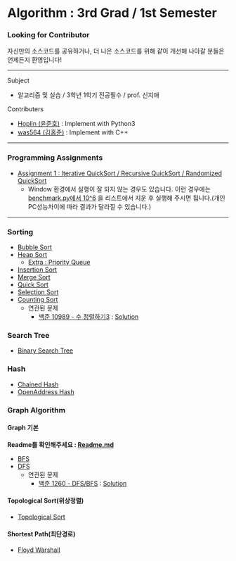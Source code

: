 # Algorithm : 3rd Grad / 1st Semester
### Looking for Contributor
자신만의 소스코드를 공유하거나, 더 나은 소스코드를 위해 같이 개선해 나아갈 분들은 언제든지 환영입니다!
***
Subject
  - 알고리즘 및 실습 / 3학년 1학기 전공필수 / prof. 신지애


Contributers
  - [Hoplin (윤준호)](https://github.com/J-hoplin1) : Implement with Python3
  - [was564 (김홍준)](https://github.com/was564) : Implement with C++
***
### Programming Assignments
  - [Assignment 1 : Iterative QuickSort / Recursive QuickSort / Randomized QuickSort](https://github.com/J-hoplin1/Algorithm_Class/tree/main/Programming%20Assignment/Assignment%201)
    - Window 환경에서 실행이 잘 되지 않는 경우도 있습니다. 이런 경우에는 [benchmark.py에서 10^6](https://github.com/J-hoplin1/Algorithm_Class/blob/65f9d5d10197fde87e6fa57395322d9084770404/Programming%20Assignment/Assignment%201/%EC%9C%A4%EC%A4%80%ED%98%B8_ProgrammingAssignment1/benchmark.py#L19) 을 리스트에서 지운 후 실행해 주시면 됩니다.(개인 PC성능차이에 따라 결과가 달라질 수 있습니다.) 
***
### Sorting

  - [Bubble Sort](https://github.com/J-hoplin1/Algorithm_Class/tree/main/Sorting/bubble_sort)
  - [Heap Sort](https://github.com/J-hoplin1/Algorithm_Class/tree/main/Sorting/heap_sort)
    - [Extra : Priority Queue](https://github.com/J-hoplin1/Algorithm_Class/blob/main/Sorting/heap_sort/priority_queue.py) 
  - [Insertion Sort](https://github.com/J-hoplin1/Algorithm_Class/tree/main/Sorting/insertion_sort)
  - [Merge Sort](https://github.com/J-hoplin1/Algorithm_Class/tree/main/Sorting/merge_sort)
  - [Quick Sort](https://github.com/J-hoplin1/Algorithm_Class/tree/main/Sorting/quick_sort)
  - [Selection Sort](https://github.com/J-hoplin1/Algorithm_Class/tree/main/Sorting/selection_sort)
  - [Counting Sort](https://github.com/J-hoplin1/Algorithm_Class/blob/main/Sorting/counting_sort)
    - 연관된 문제
      - [백준 10989 - 수 정렬하기3](https://www.acmicpc.net/problem/10989) : [Solution](https://github.com/J-hoplin1/Algorithm_Class/blob/main/Related%20PS%20Problem/BOJ_10989.py)

### Search Tree

  - [Binary Search Tree](https://github.com/J-hoplin1/Algorithm_Class/tree/main/Search%20Tree/BST(Binary%20Search%20Tree))

### Hash

  - [Chained Hash](https://github.com/J-hoplin1/Algorithm_Class/blob/main/Hashing/Python/ChainedHash.py)
  - [OpenAddress Hash](https://github.com/J-hoplin1/Algorithm_Class/blob/main/Hashing/Python/OpenAddressHash.py)

### Graph Algorithm
  
  #### Graph 기본

  **Readme를 확인해주세요 : [Readme.md](https://github.com/J-hoplin1/Algorithm_Class/blob/main/Graph%20Algorithm/Readme.md)**
  - [BFS](https://github.com/J-hoplin1/Algorithm_Class/tree/main/Graph%20Algorithm/BFS)
  - [DFS](https://github.com/J-hoplin1/Algorithm_Class/tree/main/Graph%20Algorithm/DFS)
    - 연관된 문제
      - [백준 1260 - DFS/BFS](https://www.acmicpc.net/problem/1260) : [Solution](https://github.com/J-hoplin1/Algorithm_Class/blob/main/Related%20PS%20Problem/BOJ_1260.py)
    
  #### Topological Sort(위상정렬)

  - [Topological Sort](https://github.com/J-hoplin1/Algorithm_Class/tree/main/Graph%20Algorithm/TopologicalSort)

  #### Shortest Path(최단경로)

  - [Floyd Warshall](https://github.com/J-hoplin1/Algorithm_Class/tree/main/Graph%20Algorithm/ShortestPath/FloydWarshall%20Algorithm)